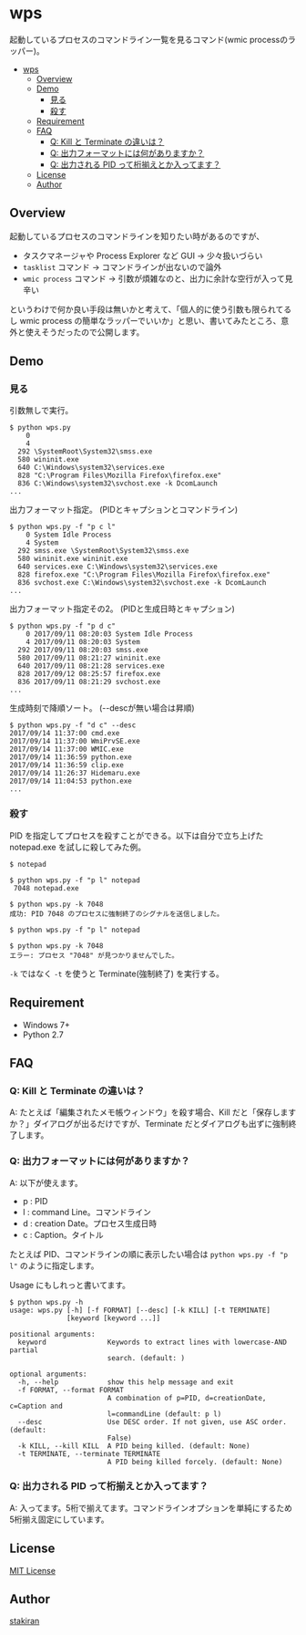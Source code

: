 # wps
起動しているプロセスのコマンドライン一覧を見るコマンド(wmic processのラッパー)。

<!-- toc -->
- [wps](#wps)
  - [Overview](#overview)
  - [Demo](#demo)
    - [見る](#見る)
    - [殺す](#殺す)
  - [Requirement](#requirement)
  - [FAQ](#faq)
    - [Q: Kill と Terminate の違いは？](#q-kill-と-terminate-の違いは)
    - [Q: 出力フォーマットには何がありますか？](#q-出力フォーマットには何がありますか)
    - [Q: 出力される PID って桁揃えとか入ってます？](#q-出力される-pid-って桁揃えとか入ってます)
  - [License](#license)
  - [Author](#author)

## Overview
起動しているプロセスのコマンドラインを知りたい時があるのですが、

- タスクマネージャや Process Explorer など GUI → 少々扱いづらい
- `tasklist` コマンド → コマンドラインが出ないので論外
- `wmic process` コマンド → 引数が煩雑なのと、出力に余計な空行が入って見辛い

というわけで何か良い手段は無いかと考えて、「個人的に使う引数も限られてるし wmic process の簡単なラッパーでいいか」と思い、書いてみたところ、意外と使えそうだったので公開します。

## Demo

### 見る
引数無しで実行。

```
$ python wps.py
    0 
    4 
  292 \SystemRoot\System32\smss.exe
  580 wininit.exe
  640 C:\Windows\system32\services.exe
  828 "C:\Program Files\Mozilla Firefox\firefox.exe"
  836 C:\Windows\system32\svchost.exe -k DcomLaunch
...
```

出力フォーマット指定。 (PIDとキャプションとコマンドライン)

```
$ python wps.py -f "p c l"
    0 System Idle Process 
    4 System 
  292 smss.exe \SystemRoot\System32\smss.exe
  580 wininit.exe wininit.exe
  640 services.exe C:\Windows\system32\services.exe
  828 firefox.exe "C:\Program Files\Mozilla Firefox\firefox.exe"
  836 svchost.exe C:\Windows\system32\svchost.exe -k DcomLaunch
...
```

出力フォーマット指定その2。 (PIDと生成日時とキャプション)

```
$ python wps.py -f "p d c"
    0 2017/09/11 08:20:03 System Idle Process
    4 2017/09/11 08:20:03 System
  292 2017/09/11 08:20:03 smss.exe
  580 2017/09/11 08:21:27 wininit.exe
  640 2017/09/11 08:21:28 services.exe
  828 2017/09/12 08:25:57 firefox.exe
  836 2017/09/11 08:21:29 svchost.exe
...
```

生成時刻で降順ソート。 (--descが無い場合は昇順)

```
$ python wps.py -f "d c" --desc
2017/09/14 11:37:00 cmd.exe
2017/09/14 11:37:00 WmiPrvSE.exe
2017/09/14 11:37:00 WMIC.exe
2017/09/14 11:36:59 python.exe
2017/09/14 11:36:59 clip.exe
2017/09/14 11:26:37 Hidemaru.exe
2017/09/14 11:04:53 python.exe
...
```

### 殺す
PID を指定してプロセスを殺すことができる。以下は自分で立ち上げた notepad.exe を試しに殺してみた例。

```
$ notepad

$ python wps.py -f "p l" notepad
 7048 notepad.exe

$ python wps.py -k 7048
成功: PID 7048 のプロセスに強制終了のシグナルを送信しました。

$ python wps.py -f "p l" notepad

$ python wps.py -k 7048
エラー: プロセス "7048" が見つかりませんでした。
```

`-k` ではなく `-t` を使うと Terminate(強制終了) を実行する。

## Requirement
- Windows 7+
- Python 2.7

## FAQ

### Q: Kill と Terminate の違いは？
A: たとえば「編集されたメモ帳ウィンドウ」を殺す場合、Kill だと「保存しますか？」ダイアログが出るだけですが、Terminate だとダイアログも出ずに強制終了します。

### Q: 出力フォーマットには何がありますか？
A: 以下が使えます。

- p : PID
- l : command Line。コマンドライン
- d : creation Date。プロセス生成日時
- c : Caption。タイトル

たとえば PID、コマンドラインの順に表示したい場合は `python wps.py -f "p l"` のように指定します。

Usage にもしれっと書いてます。

```
$ python wps.py -h
usage: wps.py [-h] [-f FORMAT] [--desc] [-k KILL] [-t TERMINATE]
              [keyword [keyword ...]]

positional arguments:
  keyword               Keywords to extract lines with lowercase-AND partial
                        search. (default: )

optional arguments:
  -h, --help            show this help message and exit
  -f FORMAT, --format FORMAT
                        A combination of p=PID, d=creationDate, c=Caption and
                        l=commandLine (default: p l)
  --desc                Use DESC order. If not given, use ASC order. (default:
                        False)
  -k KILL, --kill KILL  A PID being killed. (default: None)
  -t TERMINATE, --terminate TERMINATE
                        A PID being killed forcely. (default: None)
```

### Q: 出力される PID って桁揃えとか入ってます？
A: 入ってます。5桁で揃えてます。コマンドラインオプションを単純にするため5桁揃え固定にしています。

## License
[MIT License](LICENSE)

## Author
[stakiran](https://github.com/stakiran)
